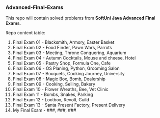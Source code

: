 <h3>Advanced-Final-Exams</h3>

This repo will contain solved problems from <strong>SoftUni Java Advanced Final Exams</strong>.

Repo content table:

1. Final Exam 01 - Blacksmith, Armory, Easter Basket
2. Final Exam 02 - Food Finder, Pawn Wars, Parrots
3. Final Exam 03 - Meeting, Throne Conquering, Aquarium
4. Final Exam 04 - Autumn Cocktails, Mouse and cheese, Hotel
5. Final Exam 05 - Pastry Shop, Formula One, Cafe
6. Final Exam 06 - OS Planing, Python, Grooming Salon
7. Final Exam 07 - Bouquets, Cooking Journey, University
8. Final Exam 08 - Magic Box, Bomb, Dealership
9. Final Exam 09 - Cooking, Selling, Bakery
10. Final Exam 10 - Flower Wreaths, Bee, Vet Clinic
11. Final Exam 11 - Bombs, Snakes, Parking
12. Final Exam 12 - Lootbox, Revolt, Guild
13. Final Exam 13 - Santa Present Factory, Present Delivery
14. My Final Exam - ###, ###, ###

